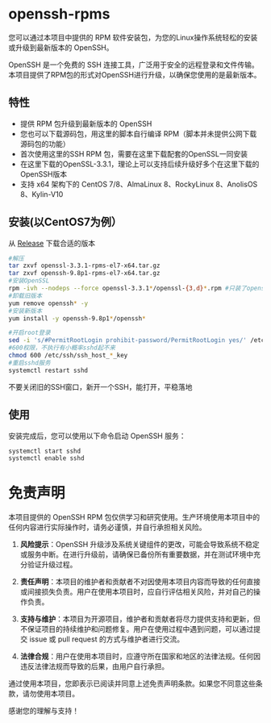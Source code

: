 # openssh-rpms

您可以通过本项目中提供的 RPM 软件安装包，为您的Linux操作系统轻松的安装或升级到最新版本的 OpenSSH。

OpenSSH 是一个免费的 SSH 连接工具，广泛用于安全的远程登录和文件传输。本项目提供了RPM包的形式对OpenSSH进行升级，以确保您使用的是最新版本。

## 特性

- 提供 RPM 包升级到最新版本的 OpenSSH
- 您也可以下载源码包，用这里的脚本自行编译 RPM（脚本并未提供公网下载源码包的功能）
- 首次使用这里的SSH RPM 包，需要在这里下载配套的OpenSSL一同安装
- 在这里下载的OpenSSL-3.3.1，理论上可以支持后续升级好多个在这里下载的OpenSSH版本
- 支持 x64 架构下的 CentOS 7/8、AlmaLinux 8、RockyLinux 8、AnolisOS 8、Kylin-V10

## 安装(以CentOS7为例）

 从 [Release](https://github.com/Nugent1a/OpenSSH-rpms/releases) 下载合适的版本

```bash
#解压
tar zxvf openssl-3.3.1-rpms-el7-x64.tar.gz
tar zxvf openssh-9.8p1-rpms-el7-x64.tar.gz
#安装OpenSSL
rpm -ivh --nodeps --force openssl-3.3.1*/openssl-{3,d}*.rpm #只装了openssl和openssl-devel，libs自己看着来，悠着点
#卸载旧版本
yum remove openssh* -y
#安装新版本
yum install -y openssh-9.8p1*/openssh*
```

```bash
#开启root登录
sed -i 's/#PermitRootLogin prohibit-password/PermitRootLogin yes/' /etc/ssh/sshd_config
#600权限，不执行有小概率sshd起不来
chmod 600 /etc/ssh/ssh_host_*_key
#重启sshd服务
systemctl restart sshd
```

不要关闭旧的SSH窗口，新开一个SSH，能打开，平稳落地


## 使用

安装完成后，您可以使用以下命令启动 OpenSSH 服务：
```bash
systemctl start sshd
systemctl enable sshd
```

# 免责声明

本项目提供的 OpenSSH RPM 包仅供学习和研究使用。生产环境使用本项目中的任何内容进行实际操作时，请务必谨慎，并自行承担相关风险。

1. **风险提示**：OpenSSH 升级涉及系统关键组件的更改，可能会导致系统不稳定或服务中断。在进行升级前，请确保已备份所有重要数据，并在测试环境中充分验证升级过程。

2. **责任声明**：本项目的维护者和贡献者不对因使用本项目内容而导致的任何直接或间接损失负责。用户在使用本项目时，应自行评估相关风险，并对自己的操作负责。

3. **支持与维护**：本项目为开源项目，维护者和贡献者将尽力提供支持和更新，但不保证项目的持续维护和问题修复。用户在使用过程中遇到问题，可以通过提交 issue 或 pull request 的方式与维护者进行交流。

4. **法律合规**：用户在使用本项目时，应遵守所在国家和地区的法律法规。任何因违反法律法规而导致的后果，由用户自行承担。

通过使用本项目，您即表示已阅读并同意上述免责声明条款。如果您不同意这些条款，请勿使用本项目。

感谢您的理解与支持！

